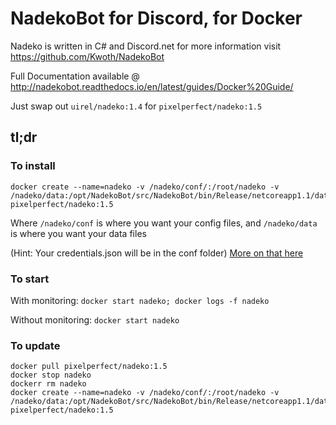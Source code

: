 # NadekoBot for Discord, for Docker
Nadeko is written in C# and Discord.net for more information visit https://github.com/Kwoth/NadekoBot

Full Documentation available @ http://nadekobot.readthedocs.io/en/latest/guides/Docker%20Guide/

Just swap out `uirel/nadeko:1.4` for `pixelperfect/nadeko:1.5`

## tl;dr

### To install

    docker create --name=nadeko -v /nadeko/conf/:/root/nadeko -v /nadeko/data:/opt/NadekoBot/src/NadekoBot/bin/Release/netcoreapp1.1/data pixelperfect/nadeko:1.5
    
Where `/nadeko/conf` is where you want your config files, and `/nadeko/data` is where you want your data files

(Hint: Your credentials.json will be in the conf folder) [More on that here](http://nadekobot.readthedocs.io/en/latest/JSON%20Explanations/)

### To start

With monitoring: `docker start nadeko; docker logs -f nadeko`

Without monitoring: `docker start nadeko`

### To update

    docker pull pixelperfect/nadeko:1.5
    docker stop nadeko
    dockerr rm nadeko
    docker create --name=nadeko -v /nadeko/conf/:/root/nadeko -v /nadeko/data:/opt/NadekoBot/src/NadekoBot/bin/Release/netcoreapp1.1/data pixelperfect/nadeko:1.5
    
